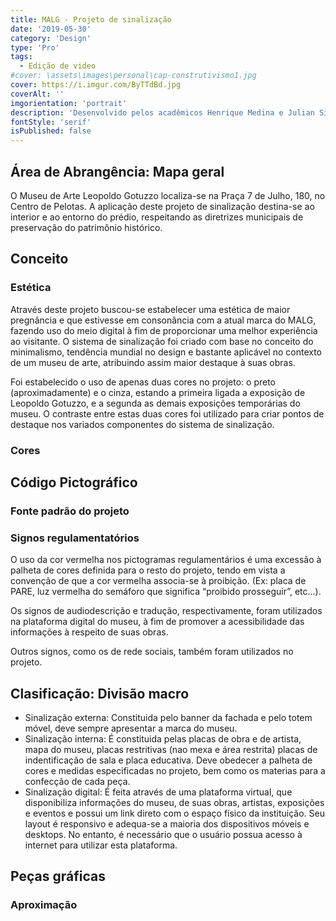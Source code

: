 ```yaml
---
title: MALG - Projeto de sinalização
date: '2019-05-30'
category: 'Design'
type: 'Pro'
tags:
  - Edição de video
#cover: \assets\images\personal\cap-construtivismo1.jpg
cover: https://i.imgur.com/ByTTdBd.jpg
coverAlt: ''
imgorientation: 'portrait'
description: 'Desenvolvido pelos acadêmicos Henrique Medina e Julian Silva da Cunha, do curso de Design Digital da Universidade Federal de Pelotas, na disciplina de Tipografia 2.'
fontStyle: 'serif'
isPublished: false
---
```


## **Área de Abrangência: Mapa geral**

O Museu de Arte Leopoldo Gotuzzo localiza-se na Praça 7 de Julho, 180, no Centro de Pelotas. A aplicação deste projeto de sinalização destina-se ao interior e ao entorno do prédio, respeitando as diretrizes municipais de preservação do patrimônio histórico.

## **Conceito**

### Estética

Através deste projeto buscou-se estabelecer uma estética de maior pregnância e que estivesse em consonância com a atual marca do MALG, fazendo uso do meio digital à fim de proporcionar uma melhor experiência ao visitante. O sistema de sinalização foi criado com base no conceito do minimalismo, tendência mundial no design e bastante aplicável no contexto de um museu de arte, atribuindo assim maior destaque à suas obras.

Foi estabelecido o uso de apenas duas cores no projeto: o preto (aproximadamente) e o cinza, estando a primeira ligada a exposição de Leopoldo Gotuzzo, e a segunda as demais exposições temporárias do museu. O contraste entre estas duas cores foi utilizado para criar pontos de destaque nos variados componentes do sistema de sinalização.

### Cores

## **Código Pictográfico**

### Fonte padrão do projeto

### Signos regulamentatórios

O uso da cor vermelha nos pictogramas regulamentários é uma excessão à palheta de cores definida para o resto do projeto, tendo em vista a convenção de que a cor vermelha associa-se à proibição. (Ex: placa de PARE, luz vermelha do semáforo que significa “proibido prosseguir”, etc...).

Os signos de audiodescrição e tradução, respectivamente, foram utilizados na plataforma digital do museu, à fim de promover a acessibilidade das informações à respeito de suas obras.

Outros signos, como os de rede sociais, também foram utilizados no projeto.

## **Clasificação: Divisão macro**

- Sinalização externa: Constituida pelo banner da fachada e pelo totem móvel, deve sempre apresentar a marca do museu.
- Sinalização interna: É constituida pelas placas de obra e de artista, mapa do museu, placas restritivas (nao mexa e área restrita) placas de indentificação de sala e placa educativa. Deve obedecer a palheta de cores e medidas especificadas no projeto, bem como os materias para a confecção de cada peça.
- Sinalização digital: É feita através de uma plataforma virtual, que disponibiliza informações do museu, de suas obras, artistas, exposições e eventos e possui um link direto com o espaço físico da instituição. Seu layout é responsivo e adequa-se a maioria dos dispositivos móveis e desktops. No entanto, é necessário que o usuário possua acesso à internet para utilizar esta plataforma.

## **Peças gráficas**

### Aproximação
